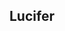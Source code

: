 ## Lucifer
<!DOCTYPE html>

<html>

<head>
    <title>test</title>
    <meta charset="utf8">
    <style>
        *{
            margin: 0;
        }
        .head{
            width: 100%;
            height: 44px;
            background-color: #2459a2;
        }
        .head_main{
            width: 1022px;
            height: 100%;
            /*background: #000;*/
            margin: 0 auto;
        }
        .head_left a{
            /*line-height: 0px;*/
            width: 60px;
            height: 30px;
            font-size: 13px;
            float: left;
            margin-top: 10px;
        }
        .head_right .register,.login{
            float: right;
            width: 60px;
            height:44px;
            /*background-color: red;*/
            margin-top: 10px;
        }
        .search{
            float: right;
            margin-top: 10px;
        }
        .middle{

            width: 100%;
            height: 650px;
            background-color: #ededed;
        }
        .middle_main{
            width: 1100px;
            height: 100%;
            background-color: white;
            margin: 0 auto;
        }
        .middle_left{
            margin-left: 10px;
            width: 800px;
            height: 100%;
            background-color: white;
            display: inline-block;
        }
        .middle_right{
            width: 270px;
            height: 100%;
            background-color:  #ededed;
            display: inline-block;
            background-image: url("5.jpg");
        }
        .top_left{

            width: 772px;
            height:66px;
            /*margin-top: 10px;*/
            background-color: #9c9c9c;
            /*display: inline-block;*/
            margin: 0 auto;
        }
        /*.top_left *{*/
            /*width: 50px;*/
            /*height:30px;*/
            /*margin-top: 10px;*/
            /*background-color: #9c9c9c;*/
            /*display: inline-block;*/
        /*}*/
        .bottom{
            text-align: center;
            margin-top: 10px;
        }

    </style>
</head>

<body>

<div class="head">        <!-- 顶部 -->
    <div class="head_main">
        <div class="head_left">
            <a class="home page">首页</a>
            <a class="all">全部</a>
            <a class="42part">42区</a>
            <a class="joke">段子</a>
            <a class="pic">图片</a>
            <a class="it1024">挨踢1024</a>
            <a class="answer">你问我答</a>
        </div>
        <div class="head_right">
            <a class="search">
                搜索<input type="text">
            </a>
            <a class="register">注册</a>
            <a class="login">登录</a>

        </div>
    </div>
</div>

<div class="middle">    <!-- 中间 -->
    <div class="middle_main">
        <div class="middle_left">
            <div class="top_left">
                <!--<a class="best_hot">最热</a>-->
                <!--<a class="best_new">最新</a>-->
                <!--<a class="people">人类发布</a>-->
            </div>
            <!--<div class="top_right">-->
                <!--<a class=""></a>-->
                <!--<a class=""></a>-->
                <!--<a class=""></a>-->
            <!--</div>-->
        </div>
        <div class="middle_right"></div>
    </div>
</div>

<div class="bottom">      <!-- 底部 -->
    <div>关于我们|联系我们|服务条款|隐私政策|抽屉新热榜工具|下载客户端|意见与反馈|友情链接|公告  </div>
    <div> 旗下站点 ©2018 chouti.com 京ICP备09053974号-3 京公网安备 110102004562</div>
    <div>违法和不良信息举报： 电话：010-58302039 邮箱：jubao@chouti.com</div>
    <div>版权所有：北京格致璞科技有限公司</div>
</div>

</body>
</html>

